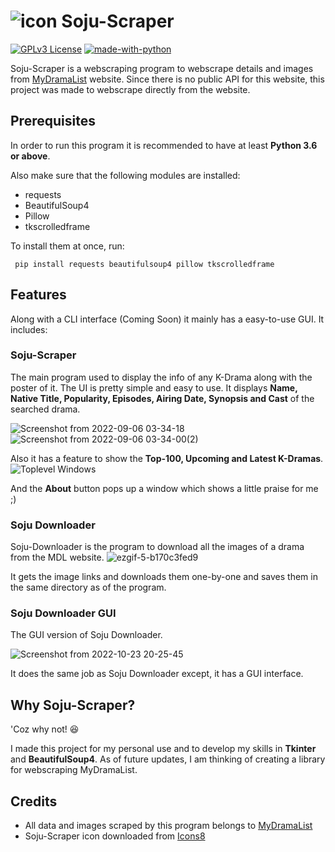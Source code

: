 
# ![icon](https://user-images.githubusercontent.com/83669071/188553939-ca583f63-3d15-47f5-b77e-798ca3d8ed5b.png) Soju-Scraper

[![GPLv3 License](https://img.shields.io/badge/License-GPL%20v3-yellow.svg)](https://opensource.org/licenses/)
[![made-with-python](https://img.shields.io/badge/Made%20with-Python-1f425f.svg)](https://www.python.org/)

Soju-Scraper is a webscraping program to webscrape details and images from  [MyDramaList](https://www.mydramalist.com) website. 
Since there is no public API for this website, this project was made to webscrape directly from the website.

## Prerequisites

In order to run this program it is recommended to have at least **Python 3.6 or above**.

Also make sure that the following modules are installed:

- requests
- BeautifulSoup4
- Pillow
- tkscrolledframe

To install them at once, run:

``` pip install requests beautifulsoup4 pillow tkscrolledframe```


## Features
Along with a CLI interface (Coming Soon) it mainly has a easy-to-use GUI. It includes:

### Soju-Scraper
The main program used to display the info of any K-Drama along with the poster of it.
The UI is pretty simple and easy to use.
It displays **Name, Native Title, Popularity, Episodes, Airing Date, Synopsis and Cast** of the searched drama.

![Screenshot from 2022-09-06 03-34-18](https://user-images.githubusercontent.com/83669071/188554279-7a63c1c4-eb8d-41c5-bd28-784f4819901a.png)
![Screenshot from 2022-09-06 03-34-00(2)](https://user-images.githubusercontent.com/83669071/188554948-5d4fc08e-7ead-4429-adbd-b33a58213e4b.png)


Also it has a feature to show the **Top-100, Upcoming and Latest K-Dramas**.
![Toplevel Windows](https://user-images.githubusercontent.com/83669071/188554068-934877c4-29bd-4a79-a8ee-d6ca402289ae.png)

And the **About** button pops up a window which shows a little praise for me ;)

### Soju Downloader
Soju-Downloader is the program to download all the images of a drama from the MDL website.
![ezgif-5-b170c3fed9](https://user-images.githubusercontent.com/83669071/197398982-00f091a6-d5e3-4388-a7d3-79d23ef0e43d.gif)

It gets the image links and downloads them one-by-one and saves them in the same directory as of the program.

### Soju Downloader GUI
The GUI version of Soju Downloader.

![Screenshot from 2022-10-23 20-25-45](https://user-images.githubusercontent.com/83669071/197399258-99a66b83-fe7b-4323-a2b1-8fba50e98fb7.png)

It does the same job as Soju Downloader except, it has a GUI interface.


## Why Soju-Scraper?
'Coz why not! 😆

I made this project for my personal use and to develop my skills in **Tkinter** and **BeautifulSoup4**.
As of future updates, I am thinking of creating a library for webscraping MyDramaList.

## Credits

- All data and images scraped by this program belongs to [MyDramaList](https://mydramalist.com)
- Soju-Scraper icon downloaded from [Icons8](https://www.icons8.com/)
